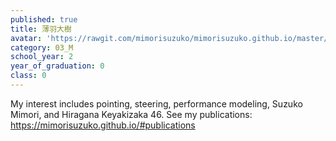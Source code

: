 ```yaml
---
published: true
title: 薄羽大樹
avatar: 'https://rawgit.com/mimorisuzuko/mimorisuzuko.github.io/master/me.jpg'
category: 03_M
school_year: 2
year_of_graduation: 0
class: 0
---
```

My interest includes pointing, steering, performance modeling, Suzuko Mimori, and Hiragana Keyakizaka 46.
See my publications: https://mimorisuzuko.github.io/#publications
